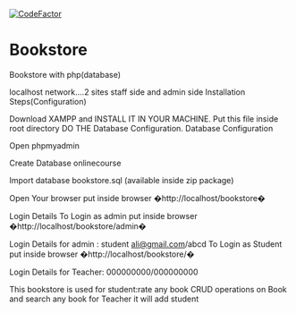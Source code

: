 <a href="https://www.codefactor.io/repository/github/kashir-hasnain/bookstore"><img src="https://www.codefactor.io/repository/github/kashir-hasnain/bookstore/badge" alt="CodeFactor" /></a>
# Bookstore
Bookstore with php(database)

localhost network....2 sites staff side and admin side Installation Steps(Configuration)

Download XAMPP and INSTALL IT IN YOUR MACHINE.
Put this file inside root directory
DO THE Database Configuration.
Database Configuration

Open phpmyadmin

Create Database onlinecourse

Import database bookstore.sql (available inside zip package)

Open Your browser put inside browser �http://localhost/bookstore�

Login Details To Login as admin put inside browser �http://localhost/bookstore/admin�

Login Details for admin : student ali@gmail.com/abcd To Login as Student put inside browser �http://localhost/bookstore/�

Login Details for Teacher: 000000000/000000000

This bookstore is used 
for student:rate any book CRUD operations on Book and search any book 
for Teacher it will add student 
